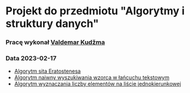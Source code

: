 # Projekt do przedmiotu "Algorytmy i struktury danych"

### Pracę wykonał [Valdemar Kudžma](https://github.com/VValdemarJS)
### Data 2023-02-17

- [Algorytm sita Eratostenesa](#algorytm-sita-eratostenesa)
- [Algorytm naiwny wyszukiwania wzorca w łańcuchu tekstowym](#algorytm-naiwny-wyszukiwania-wzorca-w-łańcuchu-tekstowym)
- [Algorytm wyznaczania liczby elementów na liście jednokierunkowej](#algorytm-wyznaczania-liczby-elementów-na-liście-jednokierunkowej)
